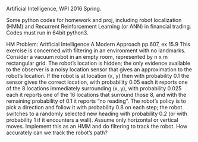 Artificial Intelligence, WPI 2016 Spring.

Some python codes for homework and proj, including robot localization (HMM) and Recurrent Reinforcement Learning (or ANN) in financial trading. Codes must run in 64bit python3.

HM Problem: Aritficial Intelligence A Modern Approach pp.607, ex 15.9
This exercise is concerned with filtering in an environment with no landmarks. Consider a vacuum robot in an empty room, represented by n x m rectangular grid. The robot’s location is hidden; the only evidence available to the observer is a noisy location sensor that gives an approximation to the robot’s location. If the robot is at location (x, y) then with probability 0.1 the sensor gives the correct location, with probability 0.05 each it reports one of the 8 locations immediately
surrounding (x, y), with probability 0.025 each it reports one of the 16 locations that surround those 8, and with the remaining probability of 0.1 it reports “no reading”. The robot’s policy is to pick a direction and follow it with probability
0.8 on each step; the robot switches to a randomly selected new heading with probability 0.2 (or with probability 1 if it encounters a wall). Assume only horizontal or vertical moves. Implement this as an HMM and do filtering to
track the robot. How accurately can we track the robot’s path?
